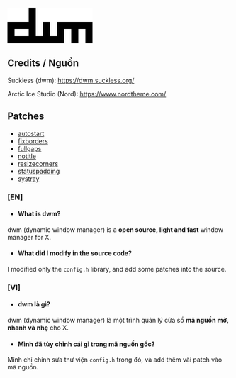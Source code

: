 ![dwm](dwm.png)
## Credits / Nguồn
Suckless (dwm): https://dwm.suckless.org/

Arctic Ice Studio (Nord): https://www.nordtheme.com/
## Patches
- [autostart](https://dwm.suckless.org/patches/autostart/)
- [fixborders](https://dwm.suckless.org/patches/alpha)
- [fullgaps](https://dwm.suckless.org/patches/fullgaps/)
- [notitle](https://dwm.suckless.org/patches/notitle/)
- [resizecorners](https://dwm.suckless.org/patches/resizecorners/)
- [statuspadding](https://dwm.suckless.org/patches/statuspadding/)
- [systray](https://dwm.suckless.org/patches/systray/)
### [EN]
- #### What is dwm?
dwm (dynamic window manager) is a **open source, light and fast** window manager for X.
- #### What did I modify in the source code?
I modified only the `config.h` library, and add some patches into the source.
### [VI]
- #### dwm là gì?
dwm (dynamic window manager) là một trình quản lý cửa sổ **mã nguồn mở, nhanh và nhẹ** cho X.
- #### Mình đã tùy chỉnh cái gì trong mã nguồn gốc?
Mỉnh chỉ chỉnh sửa thư viện `config.h` trong đó, và add thêm vài patch vào mã nguồn.
